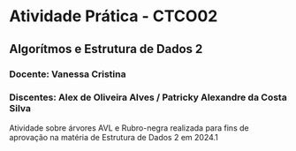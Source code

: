 # Atividade Prática - CTCO02
## Algorítmos e Estrutura de Dados 2

### Docente: Vanessa Cristina
### Discentes: Alex de Oliveira Alves / Patricky Alexandre da Costa Silva

Atividade sobre árvores AVL e Rubro-negra realizada para fins de aprovação na matéria de Estrutura de Dados 2 em 2024.1
